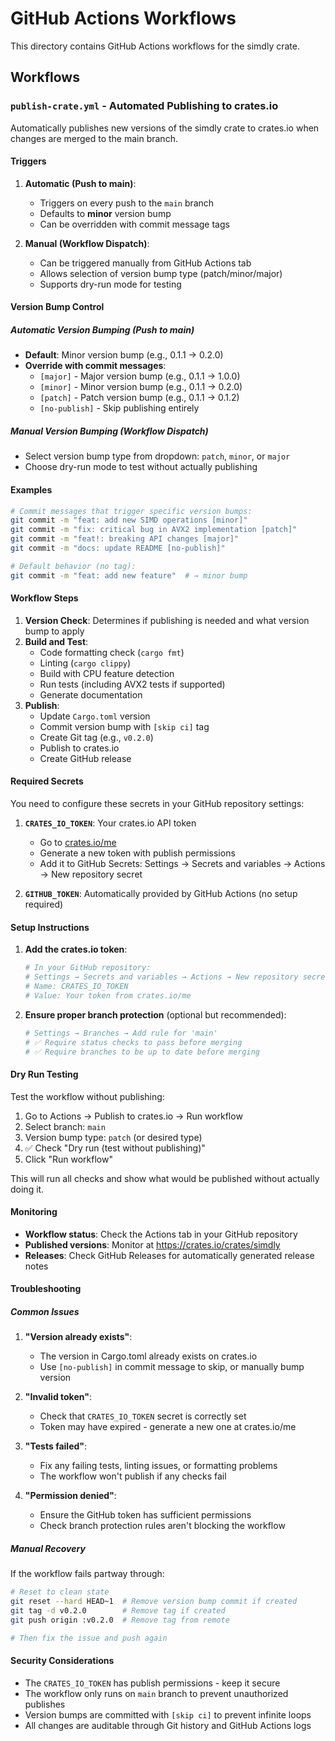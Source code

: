 # GitHub Actions Workflows

This directory contains GitHub Actions workflows for the simdly crate.

## Workflows

### `publish-crate.yml` - Automated Publishing to crates.io

Automatically publishes new versions of the simdly crate to crates.io when changes are merged to the main branch.

#### Triggers

1. **Automatic (Push to main)**: 
   - Triggers on every push to the `main` branch
   - Defaults to **minor** version bump
   - Can be overridden with commit message tags

2. **Manual (Workflow Dispatch)**:
   - Can be triggered manually from GitHub Actions tab
   - Allows selection of version bump type (patch/minor/major)
   - Supports dry-run mode for testing

#### Version Bump Control

##### Automatic Version Bumping (Push to main)

- **Default**: Minor version bump (e.g., 0.1.1 → 0.2.0)
- **Override with commit messages**:
  - `[major]` - Major version bump (e.g., 0.1.1 → 1.0.0)
  - `[minor]` - Minor version bump (e.g., 0.1.1 → 0.2.0) 
  - `[patch]` - Patch version bump (e.g., 0.1.1 → 0.1.2)
  - `[no-publish]` - Skip publishing entirely

##### Manual Version Bumping (Workflow Dispatch)

- Select version bump type from dropdown: `patch`, `minor`, or `major`
- Choose dry-run mode to test without actually publishing

#### Examples

```bash
# Commit messages that trigger specific version bumps:
git commit -m "feat: add new SIMD operations [minor]"
git commit -m "fix: critical bug in AVX2 implementation [patch]"  
git commit -m "feat!: breaking API changes [major]"
git commit -m "docs: update README [no-publish]"

# Default behavior (no tag):
git commit -m "feat: add new feature"  # → minor bump
```

#### Workflow Steps

1. **Version Check**: Determines if publishing is needed and what version bump to apply
2. **Build and Test**: 
   - Code formatting check (`cargo fmt`)
   - Linting (`cargo clippy`)
   - Build with CPU feature detection
   - Run tests (including AVX2 tests if supported)
   - Generate documentation
3. **Publish**:
   - Update `Cargo.toml` version
   - Commit version bump with `[skip ci]` tag
   - Create Git tag (e.g., `v0.2.0`)
   - Publish to crates.io
   - Create GitHub release

#### Required Secrets

You need to configure these secrets in your GitHub repository settings:

1. **`CRATES_IO_TOKEN`**: Your crates.io API token
   - Go to [crates.io/me](https://crates.io/me) 
   - Generate a new token with publish permissions
   - Add it to GitHub Secrets: Settings → Secrets and variables → Actions → New repository secret

2. **`GITHUB_TOKEN`**: Automatically provided by GitHub Actions (no setup required)

#### Setup Instructions

1. **Add the crates.io token**:
   ```bash
   # In your GitHub repository:
   # Settings → Secrets and variables → Actions → New repository secret
   # Name: CRATES_IO_TOKEN
   # Value: Your token from crates.io/me
   ```

2. **Ensure proper branch protection** (optional but recommended):
   ```bash
   # Settings → Branches → Add rule for 'main'
   # ✅ Require status checks to pass before merging
   # ✅ Require branches to be up to date before merging
   ```

#### Dry Run Testing

Test the workflow without publishing:

1. Go to Actions → Publish to crates.io → Run workflow
2. Select branch: `main`
3. Version bump type: `patch` (or desired type)
4. ✅ Check "Dry run (test without publishing)"
5. Click "Run workflow"

This will run all checks and show what would be published without actually doing it.

#### Monitoring

- **Workflow status**: Check the Actions tab in your GitHub repository
- **Published versions**: Monitor at https://crates.io/crates/simdly
- **Releases**: Check GitHub Releases for automatically generated release notes

#### Troubleshooting

##### Common Issues

1. **"Version already exists"**: 
   - The version in Cargo.toml already exists on crates.io
   - Use `[no-publish]` in commit message to skip, or manually bump version

2. **"Invalid token"**: 
   - Check that `CRATES_IO_TOKEN` secret is correctly set
   - Token may have expired - generate a new one at crates.io/me

3. **"Tests failed"**: 
   - Fix any failing tests, linting issues, or formatting problems
   - The workflow won't publish if any checks fail

4. **"Permission denied"**: 
   - Ensure the GitHub token has sufficient permissions
   - Check branch protection rules aren't blocking the workflow

##### Manual Recovery

If the workflow fails partway through:

```bash
# Reset to clean state
git reset --hard HEAD~1  # Remove version bump commit if created
git tag -d v0.2.0        # Remove tag if created
git push origin :v0.2.0  # Remove tag from remote

# Then fix the issue and push again
```

#### Security Considerations

- The `CRATES_IO_TOKEN` has publish permissions - keep it secure
- The workflow only runs on `main` branch to prevent unauthorized publishes
- Version bumps are committed with `[skip ci]` to prevent infinite loops
- All changes are auditable through Git history and GitHub Actions logs
